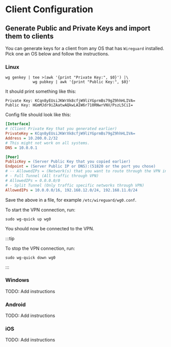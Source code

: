 # Client Configuration

## Generate Public and Private Keys and import them to clients

You can generate keys for a client from any OS that has `Wireguard` installed.
Pick one an OS below and follow the instructions.

### Linux

```shell
wg genkey | tee >(awk '{print "Private Key:", $0}') |\
            wg pubkey | awk '{print "Public Key:", $0}'
```

It should print something like this:

```shell
Private Key: KCqn8yEUsiJKWrXk8cfjW9liYGprmBs79gZ9hhHLIVA=
Public Key: HGmMJdr9iZAatwAQkwLAIW6r710RNwrVNV/PszL5CiI=
```

Config file should look like this:

```ini
[Interface]
# (Client Private Key that you generated earlier)
PrivateKey = KCqn8yEUsiJKWrXk8cfjW9liYGprmBs79gZ9hhHLIVA=
Address = 10.200.0.2/32
# This might not work on all systems.
DNS = 10.0.0.1

[Peer]
PublicKey = (Server Public Key that you copied earlier)
Endpoint = (Server Public IP or DNS):(51820 or the port you chose)
# -- AllowedIPs = (Network(s) that you want to route through the VPN in CIDR notation)
# - Full Tunnel (All traffic through VPN)
# AllowedIPs = 0.0.0.0/0
# - Split Tunnel (Only traffic specific networks through VPN)
AllowedIPs = 10.0.0.0/16, 192.168.12.0/24, 192.168.11.0/24
```

Save the above in a file, for example `/etc/wireguard/wg0.conf`.

To start the VPN connection, run:

```shell
sudo wg-quick up wg0
```

You should now be connected to the VPN.

:::tip

To stop the VPN connection, run:

```shell
sudo wg-quick down wg0
```

:::

### Windows

TODO: Add instructions

### Android

TODO: Add instructions

### iOS

TODO: Add instructions
